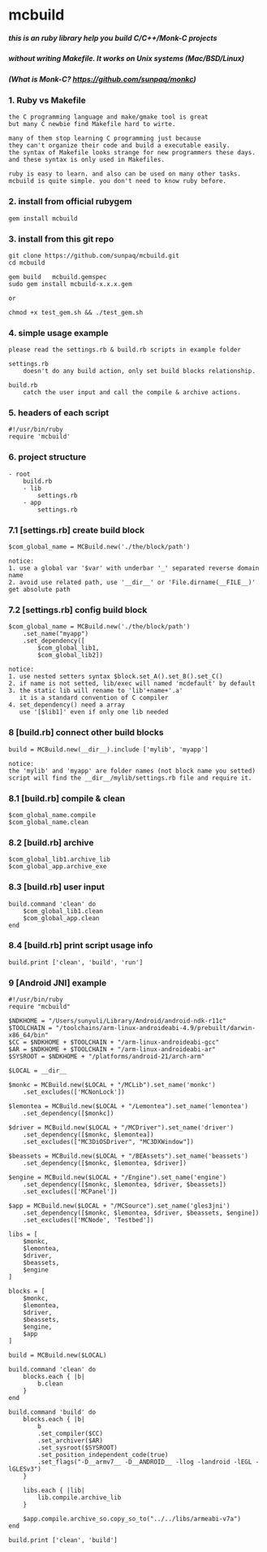# mcbuild

##### this is an ruby library help you build C/C++/Monk-C projects
##### without writing Makefile. It works on Unix systems (Mac/BSD/Linux)
##### (What is Monk-C? https://github.com/sunpaq/monkc)

### 1. Ruby vs Makefile

	the C programming language and make/gmake tool is great
	but many C newbie find Makefile hard to wirte. 
	
	many of them stop learning C programming just because 
	they can't organize their code and build a executable easily.
	the syntax of Makefile looks strange for new programmers these days.
	and these syntax is only used in Makefiles.
	
	ruby is easy to learn. and also can be used on many other tasks.
	mcbuild is quite simple. you don't need to know ruby before. 
	

### 2. install from official rubygem

    gem install mcbuild

### 3. install from this git repo

	git clone https://github.com/sunpaq/mcbuild.git
	cd mcbuild
	
	gem build   mcbuild.gemspec
	sudo gem install mcbuild-x.x.x.gem
    
    or 
    
    chmod +x test_gem.sh && ./test_gem.sh

### 4. simple usage example

    please read the settings.rb & build.rb scripts in example folder
    
    settings.rb 
    	doesn't do any build action, only set build blocks relationship.
    	
    build.rb 
    	catch the user input and call the compile & archive actions.

### 5. headers of each script

	#!/usr/bin/ruby
    require 'mcbuild'
    
### 6. project structure

	- root
		build.rb
		- lib
			settings.rb
		- app
			settings.rb
			
### 7.1 [settings.rb] create build block

	$com_global_name = MCBuild.new('./the/block/path')
	
	notice:
	1. use a global var '$var' with underbar '_' separated reverse domain name
	2. avoid use related path, use '__dir__' or 'File.dirname(__FILE__)' get absolute path
	
### 7.2 [settings.rb] config build block

	$com_global_name = MCBuild.new('./the/block/path')
		.set_name("myapp")
		.set_dependency([
			$com_global_lib1, 
			$com_global_lib2])
			
	notice:
	1. use nested setters syntax $block.set_A().set_B().set_C()
	2. if name is not setted, lib/exec will named 'mcdefault' by default
	3. the static lib will rename to 'lib'+name+'.a'
	   it is a standard convention of C compiler
	4. set_dependency() need a array
	   use '[$lib1]' even if only one lib needed

### 8 [build.rb] connect other build blocks

    build = MCBuild.new(__dir__).include ['mylib', 'myapp']
    
    notice:
    the 'mylib' and 'myapp' are folder names (not block name you setted)
    script will find the __dir__/mylib/settings.rb file and require it.

### 8.1 [build.rb] compile & clean

	$com_global_name.compile
	$com_global_name.clean

### 8.2 [build.rb] archive

    $com_global_lib1.archive_lib
    $com_global_app.archive_exe
    
### 8.3 [build.rb] user input

    build.command 'clean' do
    	$com_global_lib1.clean
    	$com_global_app.clean
    end
    
### 8.4 [build.rb] print script usage info

	build.print ['clean', 'build', 'run']

### 9 [Android JNI] example

	#!/usr/bin/ruby
	require "mcbuild"

	$NDKHOME = "/Users/sunyuli/Library/Android/android-ndk-r11c"
	$TOOLCHAIN = "/toolchains/arm-linux-androideabi-4.9/prebuilt/darwin-x86_64/bin"
	$CC = $NDKHOME + $TOOLCHAIN + "/arm-linux-androideabi-gcc"
	$AR = $NDKHOME + $TOOLCHAIN + "/arm-linux-androideabi-ar"
	$SYSROOT = $NDKHOME + "/platforms/android-21/arch-arm"

	$LOCAL = __dir__

	$monkc = MCBuild.new($LOCAL + "/MCLib").set_name('monkc')
		.set_excludes(['MCNonLock'])

	$lemontea = MCBuild.new($LOCAL + "/Lemontea").set_name('lemontea')
		.set_dependency([$monkc])

	$driver = MCBuild.new($LOCAL + "/MCDriver").set_name('driver')
		.set_dependency([$monkc, $lemontea])
		.set_excludes(["MC3DiOSDriver", "MC3DXWindow"])

	$beassets = MCBuild.new($LOCAL + "/BEAssets").set_name('beassets')
		.set_dependency([$monkc, $lemontea, $driver])

	$engine = MCBuild.new($LOCAL + "/Engine").set_name('engine')
		.set_dependency([$monkc, $lemontea, $driver, $beassets])
		.set_excludes(['MCPanel'])

	$app = MCBuild.new($LOCAL + "/MCSource").set_name('gles3jni')
		.set_dependency([$monkc, $lemontea, $driver, $beassets, $engine])
		.set_excludes(['MCNode', 'Testbed'])

	libs = [
		$monkc,
		$lemontea,
		$driver,
		$beassets,
		$engine
	]

	blocks = [
		$monkc,
		$lemontea,
		$driver,
		$beassets,
		$engine,
		$app
	]

	build = MCBuild.new($LOCAL)

	build.command 'clean' do
		blocks.each { |b|
			b.clean
		}
	end

	build.command 'build' do
		blocks.each { |b|
			b
			.set_compiler($CC)
			.set_archiver($AR)
			.set_sysroot($SYSROOT)
			.set_position_independent_code(true)
			.set_flags("-D__armv7__ -D__ANDROID__ -llog -landroid -lEGL -lGLESv3")
		}

		libs.each { |lib|
			lib.compile.archive_lib
		}

		$app.compile.archive_so.copy_so_to("../../libs/armeabi-v7a")
	end

	build.print ['clean', 'build']
	

		
		
    
